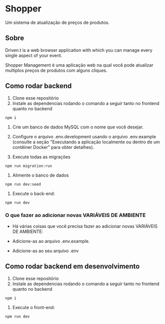 # Shopper

Um sistema de atualização de preços de produtos.



## Sobre

Driven.t is a web browser application with which you can manage every single aspect of your event.

Shopper Management é uma aplicação web na qual você pode atualizar multiplos preços de produtos com alguns cliques.

## Como rodar backend

1. Clone esse repositório
2. Instale as dependencias rodando o comando a seguir tanto no frontend quanto no backend

```bash
npm i
```

1. Crie um banco de dados MySQL com o nome que você desejar.

2. Configure o arquivo .env.development usando o arquivo .env.example (consulte a seção "Executando a aplicação localmente ou dentro de um contêiner Docker" para obter detalhes).

3. Execute todas as migrações

```
npm run migration:run
```

1. Alimente o banco de dados

```
npm run dev:seed
```

1. Execute o back-end:

```
npm run dev
```



### O que fazer ao adicionar novas VARIÁVEIS DE AMBIENTE


- Há várias coisas que você precisa fazer ao adicionar novas VARIÁVEIS DE AMBIENTE:

- Adicione-as ao arquivo .env.example.

- Adicione-as ao seu arquivo .env




## Como rodar backend em desenvolvimento

1. Clone esse repositório
2. Instale as dependencias rodando o comando a seguir tanto no frontend quanto no backend

```bash
npm i
```

1. Execute o front-end:

```
npm run dev
```